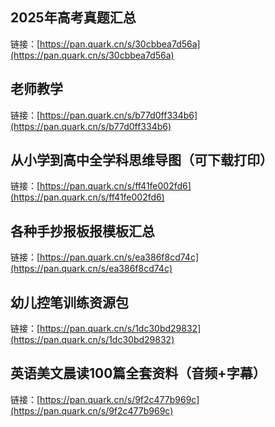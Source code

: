 ## 2025年高考真题汇总
链接：[https://pan.quark.cn/s/30cbbea7d56a](https://pan.quark.cn/s/30cbbea7d56a)

## 老师教学
链接：[https://pan.quark.cn/s/b77d0ff334b6](https://pan.quark.cn/s/b77d0ff334b6)

## 从小学到高中全学科思维导图（可下载打印）
链接：[https://pan.quark.cn/s/ff41fe002fd6](https://pan.quark.cn/s/ff41fe002fd6)

## 各种手抄报板报模板汇总
链接：[https://pan.quark.cn/s/ea386f8cd74c](https://pan.quark.cn/s/ea386f8cd74c)

## 幼儿控笔训练资源包
链接：[https://pan.quark.cn/s/1dc30bd29832](https://pan.quark.cn/s/1dc30bd29832)

## 英语美文晨读100篇全套资料（音频+字幕）
链接：[https://pan.quark.cn/s/9f2c477b969c](https://pan.quark.cn/s/9f2c477b969c)
